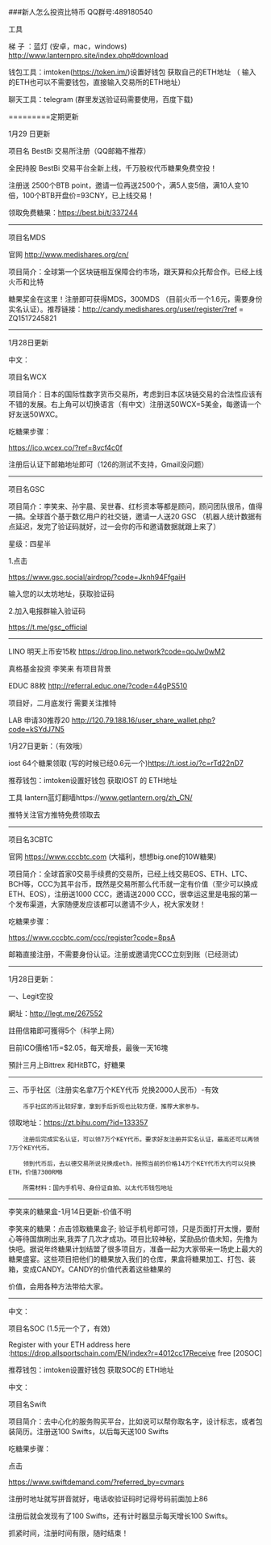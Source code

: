 ###新人怎么投资比特币
QQ群号:489180540

工具

梯      子 ：蓝灯 (安卓，mac，windows) http://www.lanternpro.site/index.php#download

钱包工具：imtoken(https://token.im/)设置好钱包 获取自己的ETH地址
                 （ 输入的ETH也可以不需要钱包，直接输入交易所的ETH地址）

聊天工具：telegram  (群里发送验证码需要使用，百度下载)

=========定期更新

1月29 日更新 

项目名 BestBi 交易所注册（QQ邮箱不推荐）

全民持股 BestBi 交易平台全新上线，千万股权代币糖果免费空投！

注册送 2500个BTB point，邀请一位再送2500个，满5人变5倍，满10人变10倍，100个BTB开盘价=93CNY，已上线交易！

领取免费糖果：https://best.bi/t/337244

***

项目名MDS

官网  http://www.medishares.org/cn/

项目简介：全球第一个区块链相互保障合约市场，跟天算和众托帮合作。已经上线火币和比特

糖果奖金在这里！注册即可获得MDS，300MDS （目前火币一个1.6元，需要身份实名认证）。推荐链接：http://candy.medishares.org/user/register/?ref = ZQ1517245821

***

1月28日更新 



中文：

项目名WCX

项目简介：日本的国际性数字货币交易所，考虑到日本区块链交易的合法性应该有不错的发展。右上角可以切换语言（有中文）注册送50WCX=5美金，每邀请一个好友送50WXC。

吃糖果步骤：

https://ico.wcex.co/?ref=8vcf4c0f

注册后认证下邮箱地址即可（126的测试不支持，Gmail没问题）

***

项目名GSC

项目简介：李笑来、孙宇晨、吴世春、红杉资本等都是顾问，顾问团队很吊，值得一搞。全球首个基于数亿用户的社交链，邀请一人送20 GSC （机器人统计数据有点延迟，发完了验证码就好，过一会你的币和邀请数据就跟上来了）

星级：四星半

1.点击

https://www.gsc.social/airdrop/?code=Jknh94FfgaiH

输入您的以太坊地址，获取验证码

2.加入电报群输入验证码

https://t.me/gsc_official

***

LINO 明天上币安15枚  https://drop.lino.network?code=qoJw0wM2

真格基金投资 李笑来 有项目背景

EDUC 88枚  http://referral.educ.one/?code=44gPS510

项目好，二月底发行  需要关注推特

LAB 申请30推荐20  http://120.79.188.16/user_share_wallet.php?code=kSYdJ7N5

1月27日更新：（有效哦）

iost 64个糖果领取  (写的时候已经0.6元一个)https://t.iost.io/?c=rTd22nD7

推荐钱包：imtoken设置好钱包 获取IOST 的 ETH地址

工具 lantern蓝灯翻墙https://www.getlantern.org/zh_CN/

推特关注官方推特免费领取去

***

项目名3CBTC

官网  https://www.cccbtc.com (大福利，想想big.one的10W糖果)

项目简介：全球首家0交易手续费的交易所，已经上线交易EOS、ETH、LTC、BCH等，CCC为其平台币，既然是交易所那么代币就一定有价值（至少可以换成ETH、EOS），注册送1000 CCC，邀请送2000 CCC，很幸运这里是电报的第一个发布渠道，大家随便发应该都可以邀请不少人，祝大家发财！

吃糖果步骤：

https://www.cccbtc.com/ccc/register?code=8psA

邮箱直接注册，不需要身份认证。注册或邀请完CCC立刻到账（已经测试）

***

1月28日更新：

一、Legit空投

網址：http://legt.me/267552

註冊信箱即可獲得5个（科学上网）

目前ICO價格1币=$2.05，每天增長，最後一天16塊

預計三月上Bittrex 和HitBTC，好糖果

***

三、币乎社区（注册实名拿7万个KEY代币 兑换2000人民币）-有效

        币乎社区的币比较好拿，拿到手后折现也比较方便，推荐大家参与。

领取地址：https://zt.bihu.com/?id=133357

        注册后完成实名认证，可以领7万个KEY代币。要求好友注册并实名认证，最高还可以再领7万个KEY代币。

        领到代币后，去以德交易所说兑换成eth，按照当前的价格14万个KEY代币大约可以兑换ETH，价值7300RMB

        所需材料：国内手机号、身份证自拍、以太代币钱包地址

***
李笑来的糖果盒-1月14日更新-价值不明

李笑来的糖果：点击领取糖果盒子; 验证手机号即可领，只是页面打开太慢，要耐心等待国旗刷出来,我弄了几次才成功。项目比较神秘，奖励品价值未知，先撸为快吧。据说年终糖果计划结盟了很多项目方，准备一起为大家带来一场史上最大的糖果盛宴。这些项目把他们的糖果放入我们的仓库，果盒将糖果加工、打包、装箱，变成CANDY。CANDY的价值代表着这些糖果的

价值，会用各种方法带给大家。

***

中文：

项目名SOC (1.5元一个了，有效)

Register with your ETH address here :https://drop.allsportschain.com/EN/index?r=4012cc17Receive free [20SOC]

推荐钱包：imtoken设置好钱包 获取SOC的 ETH地址

中文：

项目名Swift

项目简介：去中心化的服务购买平台，比如说可以帮你取名字，设计标志，或者包装简历。注册送100 Swifts，以后每天送100 Swifts

吃糖果步骤：

点击

https://www.swiftdemand.com/?referred_by=cvmars

注册时地址就写拼音就好，电话收验证码时记得号码前面加上86

注册后就会发现有了100 Swifts，还有计时器显示每天增长100 Swifts。

抓紧时间，注册时间有限，随时结束！

